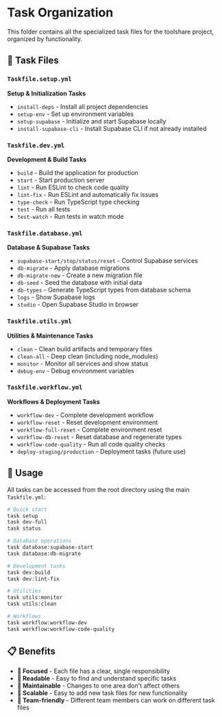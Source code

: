 # Task Organization

This folder contains all the specialized task files for the toolshare project, organized by functionality.

## 📁 Task Files

### `Taskfile.setup.yml`
**Setup & Initialization Tasks**
- `install-deps` - Install all project dependencies
- `setup-env` - Set up environment variables
- `setup-supabase` - Initialize and start Supabase locally
- `install-supabase-cli` - Install Supabase CLI if not already installed

### `Taskfile.dev.yml`
**Development & Build Tasks**
- `build` - Build the application for production
- `start` - Start production server
- `lint` - Run ESLint to check code quality
- `lint-fix` - Run ESLint and automatically fix issues
- `type-check` - Run TypeScript type checking
- `test` - Run all tests
- `test-watch` - Run tests in watch mode

### `Taskfile.database.yml`
**Database & Supabase Tasks**
- `supabase-start/stop/status/reset` - Control Supabase services
- `db-migrate` - Apply database migrations
- `db-migrate-new` - Create a new migration file
- `db-seed` - Seed the database with initial data
- `db-types` - Generate TypeScript types from database schema
- `logs` - Show Supabase logs
- `studio` - Open Supabase Studio in browser

### `Taskfile.utils.yml`
**Utilities & Maintenance Tasks**
- `clean` - Clean build artifacts and temporary files
- `clean-all` - Deep clean (including node_modules)
- `monitor` - Monitor all services and show status
- `debug-env` - Debug environment variables

### `Taskfile.workflow.yml`
**Workflows & Deployment Tasks**
- `workflow-dev` - Complete development workflow
- `workflow-reset` - Reset development environment
- `workflow-full-reset` - Complete environment reset
- `workflow-db-reset` - Reset database and regenerate types
- `workflow-code-quality` - Run all code quality checks
- `deploy-staging/production` - Deployment tasks (future use)

## 🎯 Usage

All tasks can be accessed from the root directory using the main `Taskfile.yml`:

```bash
# Quick start
task setup
task dev-full
task status

# Database operations
task database:supabase-start
task database:db-migrate

# Development tasks
task dev:build
task dev:lint-fix

# Utilities
task utils:monitor
task utils:clean

# Workflows
task workflow:workflow-dev
task workflow:workflow-code-quality
```

## 📋 Benefits

- **🎯 Focused** - Each file has a clear, single responsibility
- **📖 Readable** - Easy to find and understand specific tasks
- **🔧 Maintainable** - Changes to one area don't affect others
- **🚀 Scalable** - Easy to add new task files for new functionality
- **👥 Team-friendly** - Different team members can work on different task files 